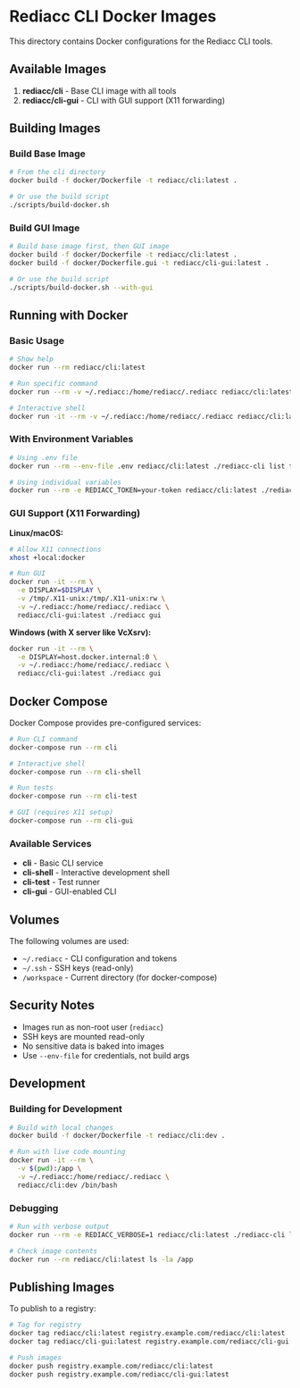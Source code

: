 # Rediacc CLI Docker Images

This directory contains Docker configurations for the Rediacc CLI tools.

## Available Images

1. **rediacc/cli** - Base CLI image with all tools
2. **rediacc/cli-gui** - CLI with GUI support (X11 forwarding)

## Building Images

### Build Base Image
```bash
# From the cli directory
docker build -f docker/Dockerfile -t rediacc/cli:latest .

# Or use the build script
./scripts/build-docker.sh
```

### Build GUI Image
```bash
# Build base image first, then GUI image
docker build -f docker/Dockerfile -t rediacc/cli:latest .
docker build -f docker/Dockerfile.gui -t rediacc/cli-gui:latest .

# Or use the build script
./scripts/build-docker.sh --with-gui
```

## Running with Docker

### Basic Usage
```bash
# Show help
docker run --rm rediacc/cli:latest

# Run specific command
docker run --rm -v ~/.rediacc:/home/rediacc/.rediacc rediacc/cli:latest ./rediacc-cli list teams

# Interactive shell
docker run -it --rm -v ~/.rediacc:/home/rediacc/.rediacc rediacc/cli:latest /bin/bash
```

### With Environment Variables
```bash
# Using .env file
docker run --rm --env-file .env rediacc/cli:latest ./rediacc-cli list teams

# Using individual variables
docker run --rm -e REDIACC_TOKEN=your-token rediacc/cli:latest ./rediacc-cli list teams
```

### GUI Support (X11 Forwarding)

**Linux/macOS:**
```bash
# Allow X11 connections
xhost +local:docker

# Run GUI
docker run -it --rm \
  -e DISPLAY=$DISPLAY \
  -v /tmp/.X11-unix:/tmp/.X11-unix:rw \
  -v ~/.rediacc:/home/rediacc/.rediacc \
  rediacc/cli-gui:latest ./rediacc gui
```

**Windows (with X server like VcXsrv):**
```bash
docker run -it --rm \
  -e DISPLAY=host.docker.internal:0 \
  -v ~/.rediacc:/home/rediacc/.rediacc \
  rediacc/cli-gui:latest ./rediacc gui
```

## Docker Compose

Docker Compose provides pre-configured services:

```bash
# Run CLI command
docker-compose run --rm cli

# Interactive shell
docker-compose run --rm cli-shell

# Run tests
docker-compose run --rm cli-test

# GUI (requires X11 setup)
docker-compose run --rm cli-gui
```

### Available Services

- **cli** - Basic CLI service
- **cli-shell** - Interactive development shell
- **cli-test** - Test runner
- **cli-gui** - GUI-enabled CLI

## Volumes

The following volumes are used:

- `~/.rediacc` - CLI configuration and tokens
- `~/.ssh` - SSH keys (read-only)
- `/workspace` - Current directory (for docker-compose)

## Security Notes

- Images run as non-root user (`rediacc`)
- SSH keys are mounted read-only
- No sensitive data is baked into images
- Use `--env-file` for credentials, not build args

## Development

### Building for Development
```bash
# Build with local changes
docker build -f docker/Dockerfile -t rediacc/cli:dev .

# Run with live code mounting
docker run -it --rm \
  -v $(pwd):/app \
  -v ~/.rediacc:/home/rediacc/.rediacc \
  rediacc/cli:dev /bin/bash
```

### Debugging
```bash
# Run with verbose output
docker run --rm -e REDIACC_VERBOSE=1 rediacc/cli:latest ./rediacc-cli list teams

# Check image contents
docker run --rm rediacc/cli:latest ls -la /app
```

## Publishing Images

To publish to a registry:

```bash
# Tag for registry
docker tag rediacc/cli:latest registry.example.com/rediacc/cli:latest
docker tag rediacc/cli-gui:latest registry.example.com/rediacc/cli-gui:latest

# Push images
docker push registry.example.com/rediacc/cli:latest
docker push registry.example.com/rediacc/cli-gui:latest
```